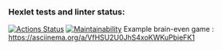 ### Hexlet tests and linter status:
[![Actions Status](https://github.com/Tanman515/python-project-49/workflows/hexlet-check/badge.svg)](https://github.com/Tanman515/python-project-49/actions)
[![Maintainability](https://api.codeclimate.com/v1/badges/7a94cf443e030b04b641/maintainability)](https://codeclimate.com/github/Tanman515/python-project-49/maintainability)
Example brain-even game : https://asciinema.org/a/VfHSU2U0JhS4xoKWKuPbieFK1
